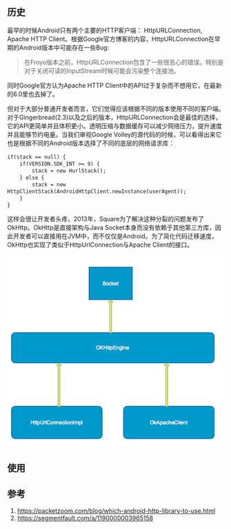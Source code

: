 ## 历史

最早的时候Android只有两个主要的HTTP客户端： HttpURLConnection, Apache HTTP Client。根据Google官方博客的内容，HttpURLConnection在早期的Android版本中可能存在一些Bug:

> 在Froyo版本之前，HttpURLConnection包含了一些很恶心的错误。特别是对于关闭可读的InputStream时候可能会污染整个连接池。

同时Google官方认为Apache HTTP Client中的API过于复杂而不想用它，在最新的6.0里也去掉了。

但对于大部分普通开发者而言，它们觉得应该根据不同的版本使用不同的客户端。对于Gingerbread(2.3)以及之后的版本，HttpURLConnection会是最佳的选择，它的API更简单并且体积更小。透明压缩与数据缓存可以减少网络压力，提升速度并且能够节约电量。当我们审视Google Volley的源代码的时候，可以看得出来它也是根据不同的Android版本选择了不同的底层的网络请求库：

    if(stack == null) {
        if(VERSION.SDK_INT >= 9) {
            stack = new HurlStack();
        } else {
            stack = new HttpClientStack(AndroidHttpClient.newInstance(userAgent));
        }
    }
    
这样会很让开发者头疼，2013年，Square为了解决这种分裂的问题发布了OkHttp。OkHttp是直接架构与Java Socket本身而没有依赖于其他第三方库，因此开发者可以直接用在JVM中，而不仅仅是Android。为了简化代码迁移速度，OkHttp也实现了类似于HttpUrlConnection与Apache Client的接口。

![](./images/1131875060-56fe1c5f8bf0e_articlex.png)

## 使用



## 参考

1. https://packetzoom.com/blog/which-android-http-library-to-use.html
2. https://segmentfault.com/a/1190000003965158